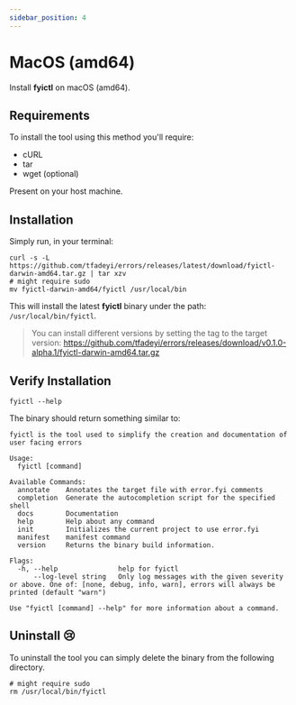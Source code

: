 ```yaml
---
sidebar_position: 4
---
```


# MacOS (amd64)

Install **fyictl** on macOS (amd64).

## Requirements

To install the tool using this method you'll require:

* cURL
* tar
* wget (optional)

Present on your host machine.

## Installation

Simply run, in your terminal:

```shell
curl -s -L https://github.com/tfadeyi/errors/releases/latest/download/fyictl-darwin-amd64.tar.gz | tar xzv
# might require sudo
mv fyictl-darwin-amd64/fyictl /usr/local/bin
```

This will install the latest **fyictl** binary under the path: `/usr/local/bin/fyictl`.

> You can install different versions by setting the tag to the target version: https://github.com/tfadeyi/errors/releases/download/v0.1.0-alpha.1/fyictl-darwin-amd64.tar.gz

## Verify Installation

```shell
fyictl --help
```

The binary should return something similar to:

```shell
fyictl is the tool used to simplify the creation and documentation of user facing errors

Usage:
  fyictl [command]

Available Commands:
  annotate    Annotates the target file with error.fyi comments
  completion  Generate the autocompletion script for the specified shell
  docs        Documentation
  help        Help about any command
  init        Initializes the current project to use error.fyi
  manifest    manifest command
  version     Returns the binary build information.

Flags:
  -h, --help               help for fyictl
      --log-level string   Only log messages with the given severity or above. One of: [none, debug, info, warn], errors will always be printed (default "warn")

Use "fyictl [command] --help" for more information about a command.
```

## Uninstall 😢

To uninstall the tool you can simply delete the binary from the following directory.

```shell
# might require sudo
rm /usr/local/bin/fyictl
```
